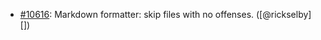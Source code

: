 * [#10616](https://github.com/rubocop/rubocop/pull/10616): Markdown formatter: skip files with no offenses. ([@rickselby][])
